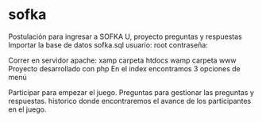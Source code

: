 # sofka
Postulación para ingresar a SOFKA U, proyecto preguntas y respuestas
Importar la base de datos sofka.sql
usuario: root
contraseña:

Correr en servidor apache:
xamp carpeta htdocs
wamp carpeta www
Proyecto desarrollado con php
En el index encontramos 3 opciones de menú

Participar para empezar el juego.
Preguntas para gestionar las preguntas y respuestas.
historico donde encontraremos el avance de los participantes en el juego.
